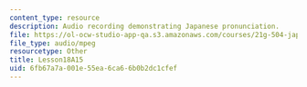 ```yaml
---
content_type: resource
description: Audio recording demonstrating Japanese pronunciation.
file: https://ol-ocw-studio-app-qa.s3.amazonaws.com/courses/21g-504-japanese-iv-spring-2009/6fb67a7a001e55ea6ca66b0b2dc1cfef_Lesson18A15.mp3
file_type: audio/mpeg
resourcetype: Other
title: Lesson18A15
uid: 6fb67a7a-001e-55ea-6ca6-6b0b2dc1cfef
---
```

